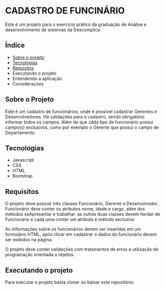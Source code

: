 # CADASTRO DE FUNCINÁRIO

Este é um projeto para o exercício prático da graduação de Análise e desenvolvimento de sistemas da Descomplica.

## Índice

- [Sobre o projeto](#sobre-o-projeto)
- [Tecnologias](#tecnologias)
- [Requisitos](#requisitos)
- Executando o projeto
- Entendendo a aplicação
- Considerações

## Sobre o Projeto

Este é um cadastro de funcionários, onde é possível cadastrar Gerentes e Desenvolvedores. Há validações para o cadastro, sendo obrigatório informar todos os campos. Além de que cada tipo de funcionário possui campo(s) exclusivos, como por exemplo o Gerente que possui o campo de Departamento.

## Tecnologias

- Javascript
- CSS
- HTML
- Bootstrap

## Requisitos

O projeto deve possuir três classes Funcionário, Gerente e Desenvolvedor. Funcionário deve conter os atributos nome, idade e cargo, além dos métodos seApresentar e trabalhar. as outras duas classes devem herdar de Funcionário e cada uma conter um atributo e método exclusivo

As informações sobre os funcionários devem ser inseridas em um formulário HTML, após clicar em cadastrar o dados do funcionário devem ser exibidos na página.

O projeto deve conter validações com tratamentos de erros e utilização de programação orientada a objetos.

## Executando o projeto

Para executar o projeto basta clonar ou baixar este repositório:
